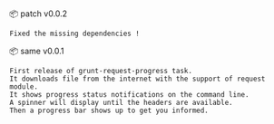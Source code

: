 :package: patch v0.0.2

```
Fixed the missing dependencies !
```

:package: same v0.0.1

```
First release of grunt-request-progress task.
It downloads file from the internet with the support of request module.
It shows progress status notifications on the command line.
A spinner will display until the headers are available.
Then a progress bar shows up to get you informed.
```


